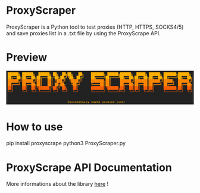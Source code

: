 # ProxyScraper
ProxyScraper is a Python tool to test proxies (HTTP, HTTPS, SOCKS4/5) and save proxies list in a .txt file by using the ProxyScrape API.
# Preview 
![](https://github.com/Maous-B/ProxyScraper/blob/main/ProxyScraper.png?raw=true)
# How to use
pip install proxyscrape
python3 ProxyScraper.py
# ProxyScrape API Documentation
More informations about the library [here](https://pypi.org/project/proxyscrape/) !
